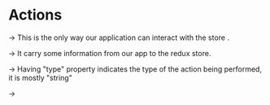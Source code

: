 # Actions

-> This is the only way our application can interact with the store .

-> It carry some information from our app to the redux store.

-> Having "type" property indicates the type of the action being performed, it is mostly "string"

->
